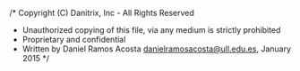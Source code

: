 /* Copyright (C) Danitrix, Inc - All Rights Reserved
 * Unauthorized copying of this file, via any medium is strictly prohibited
 * Proprietary and confidential
 * Written by Daniel Ramos Acosta <danielramosacosta@ull.edu.es>, January 2015
 */